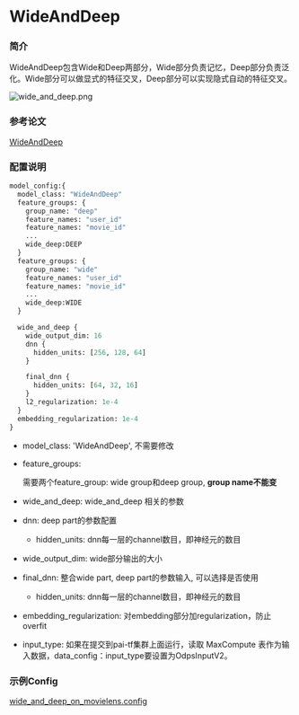 # WideAndDeep

### 简介

WideAndDeep包含Wide和Deep两部分，Wide部分负责记忆，Deep部分负责泛化。Wide部分可以做显式的特征交叉，Deep部分可以实现隐式自动的特征交叉。

![wide_and_deep.png](../../images/models/wide_and_deep.png)

### 参考论文

[WideAndDeep](https://arxiv.org/abs/1606.07792)

### 配置说明

```protobuf
model_config:{
  model_class: "WideAndDeep"
  feature_groups: {
    group_name: "deep"
    feature_names: "user_id"
    feature_names: "movie_id"
    ...
    wide_deep:DEEP
  }
  feature_groups: {
    group_name: "wide"
    feature_names: "user_id"
    feature_names: "movie_id"
    ...
    wide_deep:WIDE
  }

  wide_and_deep {
    wide_output_dim: 16
    dnn {
      hidden_units: [256, 128, 64]
    }

    final_dnn {
      hidden_units: [64, 32, 16]
    }
    l2_regularization: 1e-4
  }
  embedding_regularization: 1e-4
}
```

- model_class: 'WideAndDeep', 不需要修改

- feature_groups:

  需要两个feature_group: wide group和deep group, **group name不能变**

- wide_and_deep:  wide_and_deep 相关的参数

- dnn: deep part的参数配置

  - hidden_units: dnn每一层的channel数目，即神经元的数目

- wide_output_dim: wide部分输出的大小

- final_dnn: 整合wide part, deep part的参数输入, 可以选择是否使用

  - hidden_units: dnn每一层的channel数目，即神经元的数目

- embedding_regularization: 对embedding部分加regularization，防止overfit

- input_type: 如果在提交到pai-tf集群上面运行，读取 MaxCompute 表作为输入数据，data_config：input_type要设置为OdpsInputV2。

### 示例Config

[wide_and_deep_on_movielens.config](../configs/wide_and_deep_on_movieslen.config)
